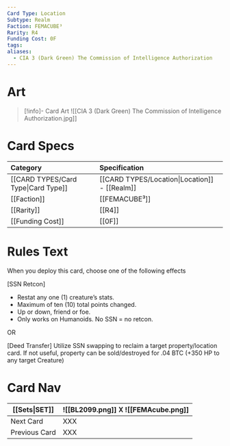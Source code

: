 ```yaml
---
Card Type: Location
Subtype: Realm
Faction: FEMACUBE³
Rarity: R4
Funding Cost: 0F
tags: 
aliases:
  - CIA 3 (Dark Green) The Commission of Intelligence Authorization
---
```

# Art

> [!info]- Card Art
> ![[CIA 3 (Dark Green) The Commission of Intelligence Authorization.jpg]]

# Card Specs

| Category | Specification| 
| :--- | :--- |
| [[CARD TYPES/Card Type\|Card Type]] | [[CARD TYPES/Location\|Location]] - [[Realm]] |  
| [[Faction]] | [[FEMACUBE³]] |  
| [[Rarity]] | [[R4]] |  
| [[Funding Cost]] | [[0F]] | 

# Rules Text  

When you deploy this card, choose one of the following effects  
  
[SSN Retcon] 
- Restat any one (1) creature’s stats.
- Maximum of ten (10) total points changed.
- Up or down, friend or foe.
- Only works on Humanoids. No SSN = no retcon.

OR

[Deed Transfer] 
Utilize SSN swapping to reclaim a target property/location card. 
If not useful, property can be sold/destroyed for .04 BTC (+350 HP to any target Creature)


# Card Nav

| [[Sets\|SET]] |  ![[BL2099.png]] 𐌢 ![[FEMAcube.png]] |
| ------------- | ------------------------------ |
| Next Card     | XXX |
| Previous Card | XXX |



